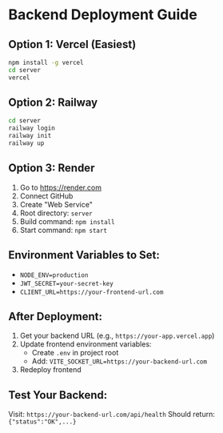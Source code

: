 # Backend Deployment Guide

## Option 1: Vercel (Easiest)
```bash
npm install -g vercel
cd server
vercel
```

## Option 2: Railway
```bash
cd server
railway login
railway init
railway up
```

## Option 3: Render
1. Go to https://render.com
2. Connect GitHub
3. Create "Web Service"
4. Root directory: `server`
5. Build command: `npm install`
6. Start command: `npm start`

## Environment Variables to Set:
- `NODE_ENV=production`
- `JWT_SECRET=your-secret-key`
- `CLIENT_URL=https://your-frontend-url.com`

## After Deployment:
1. Get your backend URL (e.g., `https://your-app.vercel.app`)
2. Update frontend environment variables:
   - Create `.env` in project root
   - Add: `VITE_SOCKET_URL=https://your-backend-url.com`
3. Redeploy frontend

## Test Your Backend:
Visit: `https://your-backend-url.com/api/health`
Should return: `{"status":"OK",...}` 